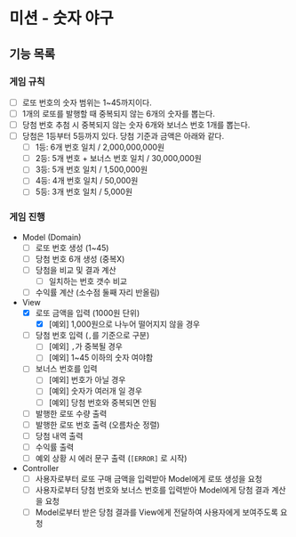 # 미션 - 숫자 야구

## 기능 목록
### 게임 규칙
- [ ] 로또 번호의 숫자 범위는 1~45까지이다.
- [ ] 1개의 로또를 발행할 때 중복되지 않는 6개의 숫자를 뽑는다.
- [ ] 당첨 번호 추첨 시 중복되지 않는 숫자 6개와 보너스 번호 1개를 뽑는다.
- [ ] 당첨은 1등부터 5등까지 있다. 당첨 기준과 금액은 아래와 같다.
    - [ ] 1등: 6개 번호 일치 / 2,000,000,000원
    - [ ] 2등: 5개 번호 + 보너스 번호 일치 / 30,000,000원
    - [ ] 3등: 5개 번호 일치 / 1,500,000원
    - [ ] 4등: 4개 번호 일치 / 50,000원
    - [ ] 5등: 3개 번호 일치 / 5,000원

### 게임 진행
- Model (Domain)
    - [ ] 로또 번호 생성 (1~45)
    - [ ] 당첨 번호 6개 생성 (중복X)
    - [ ] 당첨을 비교 및 결과 계산
        - [ ] 일치하는 번호 갯수 비교
    - [ ] 수익률 계산 (소수점 둘째 자리 반올림)

- View
    - [x] 로또 금액을 입력 (1000원 단위)
        - [x] [예외] 1,000원으로 나누어 떨어지지 않을 경우
    - [ ] 당첨 번호 입력 (`,`를 기준으로 구분)
        - [ ] [예외] `,`가 중복될 경우
        - [ ] [예외] 1~45 이하의 숫자 여야함
    - [ ] 보너스 번호를 입력
        - [ ] [예외] 번호가 아닐 경우
        - [ ] [예외] 숫자가 여러개 일 경우
        - [ ] [예외] 당첨 번호와 중복되면 안됨
    - [ ] 발행한 로또 수량 출력
    - [ ] 발행한 로또 번호 출력 (오름차순 정렬)
    - [ ] 당첨 내역 출력
    - [ ] 수익률 출력
    - [ ] 예외 상황 시 에러 문구 출력 (`[ERROR]` 로 시작)

- Controller
    - [ ] 사용자로부터 로또 구매 금액을 입력받아 Model에게 로또 생성을 요청
    - [ ] 사용자로부터 당첨 번호와 보너스 번호를 입력받아 Model에게 당첨 결과 계산을 요청
    - [ ] Model로부터 받은 당첨 결과를 View에게 전달하여 사용자에게 보여주도록 요청